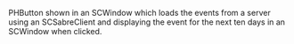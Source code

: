 PHButton shown in an SCWindow which loads the events from a server using an SCSabreClient and displaying the event for the next ten days in an SCWindow when clicked.